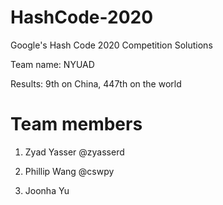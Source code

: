 # HashCode-2020
Google's Hash Code 2020 Competition Solutions

Team name: NYUAD

Results: 9th on China, 447th on the world

# Team members
1. Zyad Yasser @zyasserd

2. Phillip Wang @cswpy

2. Joonha Yu

